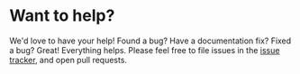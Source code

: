 # Want to help?

We'd love to have your help!  Found a bug?  Have a documentation fix?
Fixed a bug?  Great!  Everything helps.  Please feel free to file
issues in the [issue tracker][issues], and open pull requests.

[issues]: https://github.com/jhelwig/hummingbird/issues "GitHub issue tracker"
